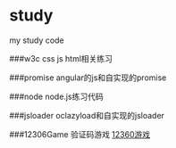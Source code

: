# study
my study code

###w3c
css js html相关练习

###promise
angular的js和自实现的promise

###node
node.js练习代码

###jsloader
oclazyload和自实现的jsloader

###12306Game 
验证码游戏
[12360游戏](http://www.uxiaowo.com/study/game.html)
